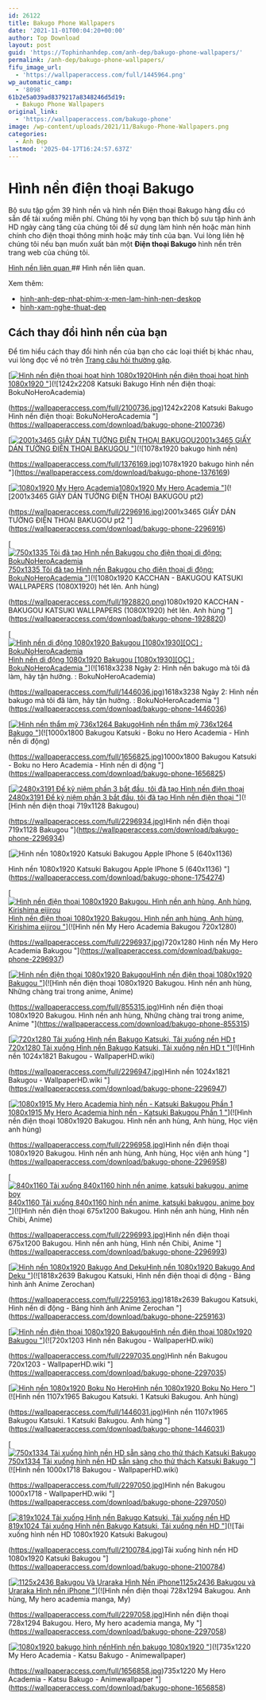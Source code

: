 ```yaml
---
id: 26122
title: Bakugo Phone Wallpapers
date: '2021-11-01T00:04:20+00:00'
author: Top Download
layout: post
guid: 'https://Tophinhanhdep.com/anh-dep/bakugo-phone-wallpapers/'
permalink: /anh-dep/bakugo-phone-wallpapers/
fifu_image_url:
  - 'https://wallpaperaccess.com/full/1445964.png'
wp_automatic_camp:
  - '8098'
61b2e5a039ad8379217a8348246d5d19:
  - Bakugo Phone Wallpapers
original_link:
  - 'https://wallpaperaccess.com/bakugo-phone'
image: /wp-content/uploads/2021/11/Bakugo-Phone-Wallpapers.png
categories:
  - Ảnh Đẹp
lastmod: '2025-04-17T16:24:57.637Z'
---
```

# Hình nền điện thoại Bakugo

Bộ sưu tập gồm 39 hình nền và hình nền Điện thoại Bakugo hàng đầu có sẵn để tải xuống miễn phí. Chúng tôi hy vọng bạn thích bộ sưu tập hình ảnh HD ngày càng tăng của chúng tôi để sử dụng làm hình nền hoặc màn hình chính cho điện thoại thông minh hoặc máy tính của bạn. Vui lòng liên hệ chúng tôi nếu bạn muốn xuất bản một **Điện thoại Bakugo** hình nền trên trang web của chúng tôi.

[Hình nền liên quan ](#related) ## Hình nền liên quan.

   
 Xem thêm:

   
- [hinh-anh-dep-nhat-phim-x-men-lam-hinh-nen-deskop](https://tophinhanhdep.com/anh-dep/hinh-anh-dep-nhat-phim-x-men-lam-hinh-nen-deskop/)
- [hinh-xam-nghe-thuat-dep](https://tophinhanhdep.com/hinh-xam-dep/hinh-xam-nghe-thuat-dep/)

## Cách thay đổi hình nền của bạn

Để tìm hiểu cách thay đổi hình nền của bạn cho các loại thiết bị khác nhau, vui lòng đọc về nó trên [Trang câu hỏi thường gặp](https://tophinhanhdep.com/faq/).

  
[[![Hình nền điện thoại hoạt hình 1080x1920](https://wallpaperaccess.com/full/1445964.png)Hình nền điện thoại hoạt hình 1080x1920 "](https://wallpaperaccess.com/download/bakugo-phone-1445964)](![1242x2208 Katsuki Bakugo Hình nền điện thoại: BokuNoHeroAcademia)

(https://wallpaperaccess.com/full/2100736.jpg)1242x2208 Katsuki Bakugo Hình nền điện thoại: BokuNoHeroAcademia "](https://wallpaperaccess.com/download/bakugo-phone-2100736)

[[![2001x3465 GIẤY DÁN TƯỜNG ĐIỆN THOẠI BAKUGOU](https://wallpaperaccess.com/full/2296911.jpg)2001x3465 GIẤY DÁN TƯỜNG ĐIỆN THOẠI BAKUGOU "](https://wallpaperaccess.com/download/bakugo-phone-2296911)](![1078x1920 bakugo hình nền)

(https://wallpaperaccess.com/full/1376169.jpg)1078x1920 bakugo hình nền "](https://wallpaperaccess.com/download/bakugo-phone-1376169)

[[![1080x1920 My Hero Academia](https://wallpaperaccess.com/full/1656836.jpg)1080x1920 My Hero Academia "](https://wallpaperaccess.com/download/bakugo-phone-1656836)](![2001x3465 GIẤY DÁN TƯỜNG ĐIỆN THOẠI BAKUGOU pt2)

(https://wallpaperaccess.com/full/2296916.jpg)2001x3465 GIẤY DÁN TƯỜNG ĐIỆN THOẠI BAKUGOU pt2 "](https://wallpaperaccess.com/download/bakugo-phone-2296916)

[[![750x1335 Tôi đã tạo Hình nền Bakugou cho điện thoại di động: BokuNoHeroAcademia](https://wallpaperaccess.com/full/2296919.png)750x1335 Tôi đã tạo Hình nền Bakugou cho điện thoại di động: BokuNoHeroAcademia "](https://wallpaperaccess.com/download/bakugo-phone-2296919)](![1080x1920 KACCHAN - BAKUGOU KATSUKI WALLPAPERS (1080X1920) hét lên.  Anh hùng)

(https://wallpaperaccess.com/full/1928820.png)1080x1920 KACCHAN - BAKUGOU KATSUKI WALLPAPERS (1080X1920) hét lên. Anh hùng "](https://wallpaperaccess.com/download/bakugo-phone-1928820)

[[![Hình nền di động 1080x1920 Bakugou [1080x1930][OC]  : BokuNoHeroAcademia](https://wallpaperaccess.com/full/1656823.jpg)Hình nền di động 1080x1920 Bakugou \[1080x1930\]\[OC\] : BokuNoHeroAcademia "](https://wallpaperaccess.com/download/bakugo-phone-1656823)](![1618x3238 Ngày 2: Hình nền bakugo mà tôi đã làm, hãy tận hưởng.  : BokuNoHeroAcademia)

(https://wallpaperaccess.com/full/1446036.jpg)1618x3238 Ngày 2: Hình nền bakugo mà tôi đã làm, hãy tận hưởng. : BokuNoHeroAcademia "](https://wallpaperaccess.com/download/bakugo-phone-1446036)

[[![Hình nền thẩm mỹ 736x1264 Bakugo](https://wallpaperaccess.com/full/2296926.jpg)Hình nền thẩm mỹ 736x1264 Bakugo "](https://wallpaperaccess.com/download/bakugo-phone-2296926)](![1000x1800 Bakugou Katsuki - Boku no Hero Academia - Hình nền di động)

(https://wallpaperaccess.com/full/1656825.jpg)1000x1800 Bakugou Katsuki - Boku no Hero Academia - Hình nền di động "](https://wallpaperaccess.com/download/bakugo-phone-1656825)

[[![2480x3191 Để kỷ niệm phần 3 bắt đầu, tôi đã tạo Hình nền điện thoại](https://wallpaperaccess.com/full/2296929.png)2480x3191 Để kỷ niệm phần 3 bắt đầu, tôi đã tạo Hình nền điện thoại "](https://wallpaperaccess.com/download/bakugo-phone-2296929)](![Hình nền điện thoại 719x1128 Bakugou)

(https://wallpaperaccess.com/full/2296934.jpg)Hình nền điện thoại 719x1128 Bakugou "](https://wallpaperaccess.com/download/bakugo-phone-2296934)

[![Hình nền 1080x1920 Katsuki Bakugou Apple IPhone 5 (640x1136)](https://wallpaperaccess.com/full/1754274.png)

Hình nền 1080x1920 Katsuki Bakugou Apple IPhone 5 (640x1136) "](https://wallpaperaccess.com/download/bakugo-phone-1754274)

[[![Hình nền điện thoại 1080x1920 Bakugou.  Hình nền anh hùng, Anh hùng, Kirishima eijirou](https://wallpaperaccess.com/full/855334.png)Hình nền điện thoại 1080x1920 Bakugou. Hình nền anh hùng, Anh hùng, Kirishima eijirou "](https://wallpaperaccess.com/download/bakugo-phone-855334)](![Hình nền My Hero Academia Bakugou 720x1280)

(https://wallpaperaccess.com/full/2296937.jpg)720x1280 Hình nền My Hero Academia Bakugou "](https://wallpaperaccess.com/download/bakugo-phone-2296937)

[[![Hình nền điện thoại 1080x1920 Bakugou](https://wallpaperaccess.com/full/2296943.jpg)Hình nền điện thoại 1080x1920 Bakugou "](https://wallpaperaccess.com/download/bakugo-phone-2296943)](![Hình nền điện thoại 1080x1920 Bakugou.  Hình nền anh hùng, Những chàng trai trong anime, Anime)

(https://wallpaperaccess.com/full/855315.jpg)Hình nền điện thoại 1080x1920 Bakugou. Hình nền anh hùng, Những chàng trai trong anime, Anime "](https://wallpaperaccess.com/download/bakugo-phone-855315)

[[![720x1280 Tải xuống Hình nền Bakugo Katsuki, Tải xuống nền HD t](https://wallpaperaccess.com/full/1928834.jpg)720x1280 Tải xuống Hình nền Bakugo Katsuki, Tải xuống nền HD t "](https://wallpaperaccess.com/download/bakugo-phone-1928834)](![Hình nền 1024x1821 Bakugou - WallpaperHD.wiki)

(https://wallpaperaccess.com/full/2296947.jpg)Hình nền 1024x1821 Bakugou - WallpaperHD.wiki "](https://wallpaperaccess.com/download/bakugo-phone-2296947)

[[![1080x1915 My Hero Academia hình nền - Katsuki Bakugou Phần 1](https://wallpaperaccess.com/full/2161677.jpg)1080x1915 My Hero Academia hình nền - Katsuki Bakugou Phần 1 "](https://wallpaperaccess.com/download/bakugo-phone-2161677)](![Hình nền điện thoại 1080x1920 Bakugou.  Hình nền anh hùng, Anh hùng, Học viện anh hùng)

(https://wallpaperaccess.com/full/2296958.jpg)Hình nền điện thoại 1080x1920 Bakugou. Hình nền anh hùng, Anh hùng, Học viện anh hùng "](https://wallpaperaccess.com/download/bakugo-phone-2296958)

[[![840x1160 Tải xuống 840x1160 hình nền anime, katsuki bakugou, anime boy](https://wallpaperaccess.com/full/2100744.jpg)840x1160 Tải xuống 840x1160 hình nền anime, katsuki bakugou, anime boy "](https://wallpaperaccess.com/download/bakugo-phone-2100744)](![Hình nền điện thoại 675x1200 Bakugou.  Hình nền anh hùng, Hình nền Chibi, Anime)

(https://wallpaperaccess.com/full/2296993.jpg)Hình nền điện thoại 675x1200 Bakugou. Hình nền anh hùng, Hình nền Chibi, Anime "](https://wallpaperaccess.com/download/bakugo-phone-2296993)

[[![Hình nền 1080x1920 Bakugo And Deku](https://wallpaperaccess.com/full/2297010.jpg)Hình nền 1080x1920 Bakugo And Deku "](https://wallpaperaccess.com/download/bakugo-phone-2297010)](![1818x2639 Bakugou Katsuki, Hình nền điện thoại di động - Bảng hình ảnh Anime Zerochan)

(https://wallpaperaccess.com/full/2259163.jpg)1818x2639 Bakugou Katsuki, Hình nền di động - Bảng hình ảnh Anime Zerochan "](https://wallpaperaccess.com/download/bakugo-phone-2259163)

[[![Hình nền điện thoại 1080x1920 Bakugou](https://wallpaperaccess.com/full/2297034.png)Hình nền điện thoại 1080x1920 Bakugou "](https://wallpaperaccess.com/download/bakugo-phone-2297034)](![720x1203 Hình nền Bakugou - WallpaperHD.wiki)

(https://wallpaperaccess.com/full/2297035.png)Hình nền Bakugou 720x1203 - WallpaperHD.wiki "](https://wallpaperaccess.com/download/bakugo-phone-2297035)

[[![Hình nền 1080x1920 Boku No Hero](https://wallpaperaccess.com/full/2297038.jpg)Hình nền 1080x1920 Boku No Hero "](https://wallpaperaccess.com/download/bakugo-phone-2297038)](![Hình nền 1107x1965 Bakugou Katsuki. 1 Katsuki Bakugou.  Anh hùng)

(https://wallpaperaccess.com/full/1446031.jpg)Hình nền 1107x1965 Bakugou Katsuki. 1 Katsuki Bakugou. Anh hùng "](https://wallpaperaccess.com/download/bakugo-phone-1446031)

[[![750x1334 Tải xuống hình nền HD sẵn sàng cho thử thách Katsuki Bakugo](https://wallpaperaccess.com/full/2100755.jpg)750x1334 Tải xuống hình nền HD sẵn sàng cho thử thách Katsuki Bakugo "](https://wallpaperaccess.com/download/bakugo-phone-2100755)](![Hình nền 1000x1718 Bakugou - WallpaperHD.wiki)

(https://wallpaperaccess.com/full/2297050.jpg)Hình nền Bakugou 1000x1718 - WallpaperHD.wiki "](https://wallpaperaccess.com/download/bakugo-phone-2297050)

[[![819x1024 Tải xuống Hình nền Bakugo Katsuki, Tải xuống nền HD](https://wallpaperaccess.com/full/1928814.jpg)819x1024 Tải xuống Hình nền Bakugo Katsuki, Tải xuống nền HD "](https://wallpaperaccess.com/download/bakugo-phone-1928814)](![Tải xuống hình nền HD 1080x1920 Katsuki Bakugou)

(https://wallpaperaccess.com/full/2100784.jpg)Tải xuống hình nền HD 1080x1920 Katsuki Bakugou "](https://wallpaperaccess.com/download/bakugo-phone-2100784)

[[![1125x2436 Bakugou Và Uraraka Hình Nền iPhone](https://wallpaperaccess.com/full/2297056.png)1125x2436 Bakugou và Uraraka Hình nền iPhone "](https://wallpaperaccess.com/download/bakugo-phone-2297056)](![Hình nền điện thoại 728x1294 Bakugou.  Anh hùng, My hero academia manga, My)

(https://wallpaperaccess.com/full/2297058.jpg)Hình nền điện thoại 728x1294 Bakugou. Hero, My hero academia manga, My "](https://wallpaperaccess.com/download/bakugo-phone-2297058)

[[![1080x1920 bakugo hình nền](https://wallpaperaccess.com/full/1847069.jpg)Hình nền bakugo 1080x1920 "](https://wallpaperaccess.com/download/bakugo-phone-1847069)](![735x1220 My Hero Academia - Katsu Bakugo - Animewallpaper)

(https://wallpaperaccess.com/full/1656858.jpg)735x1220 My Hero Academia - Katsu Bakugo - Animewallpaper "](https://wallpaperaccess.com/download/bakugo-phone-1656858)

